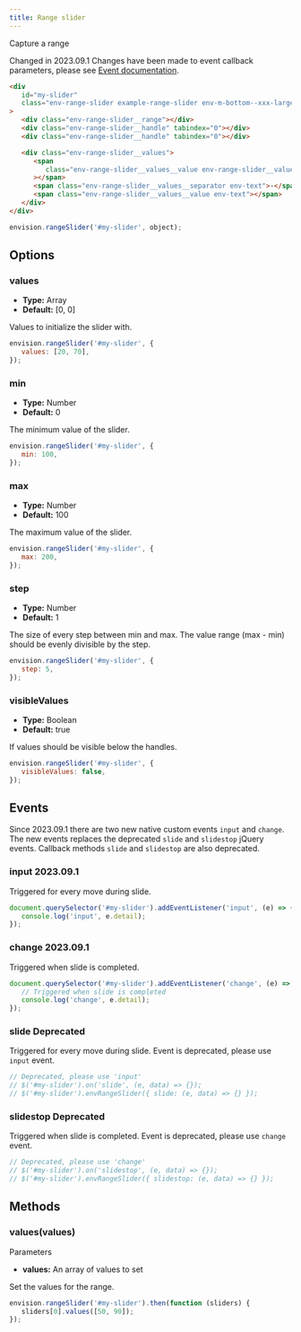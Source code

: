 ```yaml
---
title: Range slider
---
```


Capture a range

<span class="env-badge env-badge--danger">Changed in 2023.09.1</span>
Changes have been made to event callback parameters, please see [Event documentation](#events).

```html
<div
   id="my-slider"
   class="env-range-slider example-range-slider env-m-bottom--xxx-large"
>
   <div class="env-range-slider__range"></div>
   <div class="env-range-slider__handle" tabindex="0"></div>
   <div class="env-range-slider__handle" tabindex="0"></div>

   <div class="env-range-slider__values">
      <span
         class="env-range-slider__values__value env-range-slider__values__value--from env-text"
      ></span>
      <span class="env-range-slider__values__separator env-text">-</span>
      <span class="env-range-slider__values__value env-text"></span>
   </div>
</div>
```

```javascript
envision.rangeSlider('#my-slider', object);
```

## Options

### values

-  **Type:** Array
-  **Default:** [0, 0]

Values to initialize the slider with.

```javascript
envision.rangeSlider('#my-slider', {
   values: [20, 70],
});
```

### min

-  **Type:** Number
-  **Default:** 0

The minimum value of the slider.

```javascript
envision.rangeSlider('#my-slider', {
   min: 100,
});
```

### max

-  **Type:** Number
-  **Default:** 100

The maximum value of the slider.

```javascript
envision.rangeSlider('#my-slider', {
   max: 200,
});
```

### step

-  **Type:** Number
-  **Default:** 1

The size of every step between min and max. The value range (max - min) should be evenly divisible by the step.

```javascript
envision.rangeSlider('#my-slider', {
   step: 5,
});
```

### visibleValues

-  **Type:** Boolean
-  **Default:** true

If values should be visible below the handles.

```javascript
envision.rangeSlider('#my-slider', {
   visibleValues: false,
});
```

<span id="events" class="offset-anchor"></span>

## Events

Since 2023.09.1 there are two new native custom events `input` and `change`. The new events
replaces the deprecated `slide` and `slidestop` jQuery events. Callback methods `slide` and
`slidestop` are also deprecated.

### input <span class="env-badge env-badge--info">2023.09.1</span>

Triggered for every move during slide.

```javascript
document.querySelector('#my-slider').addEventListener('input', (e) => {
   console.log('input', e.detail);
});
```

### change <span class="env-badge env-badge--info">2023.09.1</span>

Triggered when slide is completed.

```javascript
document.querySelector('#my-slider').addEventListener('change', (e) => {
   // Triggered when slide is completed
   console.log('change', e.detail);
});
```

### slide <span class="env-badge env-badge--danger">Deprecated</span>

Triggered for every move during slide. Event is deprecated, please use `input` event.

```javascript
// Deprecated, please use 'input'
// $('#my-slider').on('slide', (e, data) => {});
// $('#my-slider').envRangeSlider({ slide: (e, data) => {} });
```

### slidestop <span class="env-badge env-badge--danger">Deprecated</span>

Triggered when slide is completed. Event is deprecated, please use `change` event.

```javascript
// Deprecated, please use 'change'
// $('#my-slider').on('slidestop', (e, data) => {});
// $('#my-slider').envRangeSlider({ slidestop: (e, data) => {} });
```

## Methods

### values(values)

Parameters

-  **values:** An array of values to set

Set the values for the range.

```javascript
envision.rangeSlider('#my-slider').then(function (sliders) {
   sliders[0].values([50, 90]);
});
```
